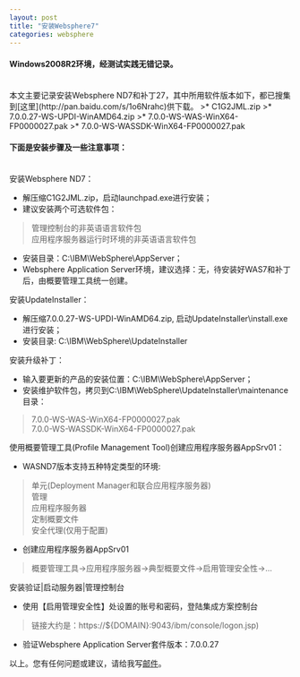 ```yaml
---
layout: post
title: "安装Websphere7"
categories: websphere
---
```

#### Windows2008R2环境，经测试实践无错记录。
<br />
本文主要记录安装Websphere ND7和补丁27，其中所用软件版本如下，都已搜集到[这里](http://pan.baidu.com/s/1o6Nrahc)供下载。
>* C1G2JML.zip
>* 7.0.0.27-WS-UPDI-WinAMD64.zip
>* 7.0.0-WS-WAS-WinX64-FP0000027.pak
>* 7.0.0-WS-WASSDK-WinX64-FP0000027.pak

#### 下面是安装步骤及一些注意事项：
<br />
安装Websphere ND7：

* 解压缩C1G2JML.zip，启动launchpad.exe进行安装；
* 建议安装两个可选软件包：
> 管理控制台的非英语语言软件包<br />
> 应用程序服务器运行时环境的非英语语言软件包
* 安装目录：C:\IBM\WebSphere\AppServer；
* Websphere Application Server环境，建议选择：无，待安装好WAS7和补丁后，由概要管理工具统一创建。

安装UpdateInstaller：

* 解压缩7.0.0.27-WS-UPDI-WinAMD64.zip, 启动UpdateInstaller\install.exe进行安装；
* 安装目录: C:\IBM\WebSphere\UpdateInstaller

安装升级补丁：

* 输入要更新的产品的安装位置：C:\IBM\WebSphere\AppServer；
* 安装维护软件包，拷贝到C:\IBM\WebSphere\UpdateInstaller\maintenance目录：
> 7.0.0-WS-WAS-WinX64-FP0000027.pak<br />
> 7.0.0-WS-WASSDK-WinX64-FP0000027.pak

使用概要管理工具(Profile Management Tool)创建应用程序服务器AppSrv01：

* WASND7版本支持五种特定类型的环境:
> 单元(Deployment Manager和联合应用程序服务器)<br />
> 管理<br />
> 应用程序服务器<br />
> 定制概要文件<br />
> 安全代理(仅用于配置)
* 创建应用程序服务器AppSrv01
> 概要管理工具->应用程序服务器->典型概要文件->启用管理安全性->...

安装验证|启动服务器|管理控制台

* 使用【启用管理安全性】处设置的账号和密码，登陆集成方案控制台
> 链接大约是：https://${DOMAIN}:9043/ibm/console/logon.jsp)
* 验证Websphere Application Server套件版本：7.0.0.27

以上。您有任何问题或建议，请给我写[邮件](mailto:yinwer81@gmail.com)。

